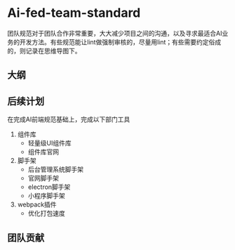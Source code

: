 # Ai-fed-team-standard
团队规范对于团队合作非常重要，大大减少项目之间的沟通，以及寻求最适合AI业务的开发方法。有些规范能让lint做强制审核的，尽量用lint；有些需要约定俗成的，则记录在思维导图下。

## 大纲


## 后续计划

在完成AI前端规范基础上，完成以下部门工具

1. 组件库
   * 轻量级UI组件库
   * 组件库官网
2. 脚手架
   * 后台管理系统脚手架
   * 官网脚手架
   * electron脚手架
   * 小程序脚手架
3. webpack插件
   * 优化打包速度

## 团队贡献
